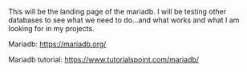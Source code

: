 This will be the landing page of the mariadb. 
I will be testing other databases to see what we need to do...and what works and what I am looking for in my projects.


Mariadb: https://mariadb.org/

Mariadb tutorial: https://www.tutorialspoint.com/mariadb/
